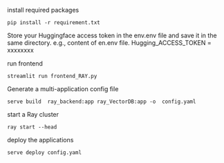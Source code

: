 install required packages
```
pip install -r requirement.txt
```
Store your Huggingface access token in the env.env file and save it in the same directory. 
e.g., content of en.env file.
Hugging_ACCESS_TOKEN = xxxxxxxx

run frontend 
```
streamlit run frontend_RAY.py
```

Generate a multi-application config file 

```
serve build  ray_backend:app ray_VectorDB:app -o  config.yaml
```

start a Ray cluster

```
ray start --head
```
deploy the applications

```
serve deploy config.yaml
```
